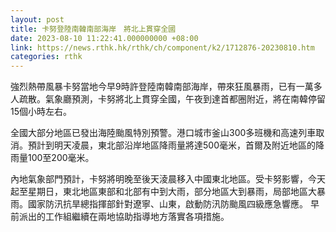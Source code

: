 ```yaml
---
layout: post
title: 卡努登陸南韓南部海岸　將北上貫穿全國
date: 2023-08-10 11:22:41.000000000 +08:00
link: https://news.rthk.hk/rthk/ch/component/k2/1712876-20230810.htm
categories: rthk
---
```


強烈熱帶風暴卡努當地今早9時許登陸南韓南部海岸，帶來狂風暴雨，已有一萬多人疏散。氣象廳預測，卡努將北上貫穿全國，午夜到達首都圈附近，將在南韓停留15個小時左右。

全國大部分地區已發出海陸颱風特別預警。港口城市釜山300多班機和高速列車取消。預計到明天凌晨，東北部沿岸地區降雨量將達500毫米，首爾及附近地區的降雨量100至200毫米。

內地氣象部門預計，卡努將明晚至後天淩晨移入中國東北地區。受卡努影響，今天起至星期日，東北地區東部和北部有中到大雨，部分地區大到暴雨，局部地區大暴雨。國家防汛抗旱總指揮部針對遼寧、山東，啟動防汛防颱風四級應急響應。 早前派出的工作組繼續在兩地協助指導地方落實各項措施。
